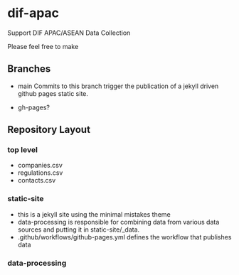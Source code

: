 # dif-apac
Support DIF APAC/ASEAN Data Collection

Please feel free to make 

## Branches

  * main
    Commits to this branch trigger the publication of a jekyll
    driven github pages static site.

  * gh-pages?

## Repository Layout

### top level
  * companies.csv
  * regulations.csv
  * contacts.csv

### static-site

  * this is a jekyll site using the minimal mistakes theme
  * data-processing is responsible for combining data from various data
    sources and putting it in static-site/_data.
  * .github/workflows/github-pages.yml defines the workflow that
    publishes data

### data-processing


